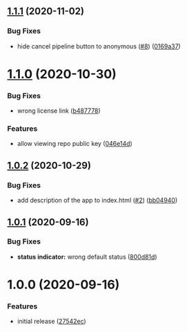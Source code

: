 ## [1.1.1](https://github.com/metroline/metroline-ui/compare/v1.1.0...v1.1.1) (2020-11-02)


### Bug Fixes

* hide cancel pipeline button to anonymous ([#8](https://github.com/metroline/metroline-ui/issues/8)) ([0169a37](https://github.com/metroline/metroline-ui/commit/0169a37057e3165dbcddf32fac3293d149d68968))

# [1.1.0](https://github.com/metroline/metroline-ui/compare/v1.0.2...v1.1.0) (2020-10-30)


### Bug Fixes

* wrong license link ([b487778](https://github.com/metroline/metroline-ui/commit/b4877782c63b5981e057561aa2ed57f8e2d9b309))


### Features

* allow viewing repo public key ([046e14d](https://github.com/metroline/metroline-ui/commit/046e14ded87d5d8056dcd38ff10c5afa6162a473))

## [1.0.2](https://github.com/metroline/metroline-ui/compare/v1.0.1...v1.0.2) (2020-10-29)


### Bug Fixes

* add description of the app to index.html ([#2](https://github.com/metroline/metroline-ui/issues/2)) ([bb04940](https://github.com/metroline/metroline-ui/commit/bb04940fc7c682dfce0f28ccf6de2cbbb1297f87))

## [1.0.1](https://github.com/metroline/metroline-ui/compare/v1.0.0...v1.0.1) (2020-09-16)


### Bug Fixes

* **status indicator:** wrong default status ([800d81d](https://github.com/metroline/metroline-ui/commit/800d81d147d6dee8b6a981571cc0ab6b3e9c43f0))

# 1.0.0 (2020-09-16)


### Features

* initial release ([27542ec](https://github.com/metroline/metroline-ui/commit/27542ec2f91007cc31a893886907ec6a584ca5ea))
